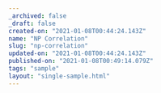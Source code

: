 ```yaml
---
_archived: false
_draft: false
created-on: "2021-01-08T00:44:24.143Z"
name: "NP Correlation"
slug: "np-correlation"
updated-on: "2021-01-08T00:44:24.143Z"
published-on: "2021-01-08T00:49:14.079Z"
tags: "sample"
layout: "single-sample.html"
---
```



